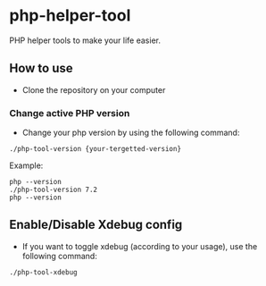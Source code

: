 # php-helper-tool

PHP helper tools to make your life easier.

## How to use
 
- Clone the repository on your computer

### Change active PHP version

- Change your php version by using the following command:
 
```
./php-tool-version {your-tergetted-version}
```

Example:
```
php --version
./php-tool-version 7.2
php --version
```

## Enable/Disable Xdebug config

- If you want to toggle xdebug (according to your usage), use the following command:
 
 ```
./php-tool-xdebug
 ```

